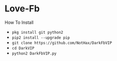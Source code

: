# Love-Fb

How To Install
<ul>
<li><code>pkg install git python2</code></li>
<li><code>pip2 install --upgrade pip</code></li>
<li><code>git clone https://github.com/NotHax/DarkFbVIP</code></li>
<li><code>cd DarkVIP</code></li>
<li><code>python2 DarkFbVIP.py</code></li>
</ul>
<br />
<br />

